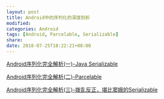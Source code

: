 ```yaml
---
layout: post
title: Android中的序列化的深度剖析
modified:
categories: Android
tags: [Android, Parcelable, Serializable]
share:
date: 2018-07-25T18:22:21+08:00
---
```


[Android序列化完全解析(一)-Java Serializable](https://www.jianshu.com/p/fcc59fb523b6)

[Android序列化完全解析(二)-Parcelable](https://www.jianshu.com/p/82e3090e00e0)

[Android序列化完全解析(三)-拨乱反正，堪比窦娥的Serializable](https://www.jianshu.com/p/287acb9e396f)
